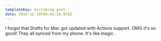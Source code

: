 ```yaml
---
templateKey: microblog-post
date: 2019-12-18T04:42:14.974Z
---
```


I forgot that Drafts for Mac got updated with Actions support. OMG it's so good! They all synced from my phone. It's like magic.
